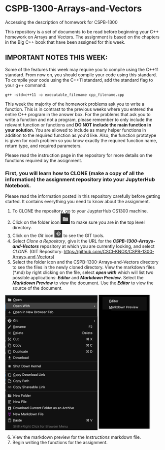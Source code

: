# CSPB-1300-Arrays-and-Vectors
Accessing the description of homework for CSPB-1300

This repository is a set of documents to be read before beginning your C++ homework on Arrays and Vectors. 
The assignment is based on the chapters in the Big C++ book that have been assigned for this week. 
 
## IMPORTANT NOTES THIS WEEK:
Some of the features this week may require you to compile using the C++11 standard. From now on, you should compile your code using this standard. To compile your code using the C++11 standard, add the standard flag to your g++ command:
    
    g++ -std=c++11 -o executable_filename cpp_filename.cpp
    
This week the majority of the homework problems ask you to write a function. 
This is in contrast to the previous weeks where you entered the entire C++ program in the answer box. 
For the problems that ask you to write a function and not a program, please remember to only include the relevant function or functions and **DO NOT include the main function in your solution**. 
You are allowed to include as many helper functions in addition to the required function as you'd like. 
Also, the function prototype is given for each problem so you know exactly the required function name, return type, and required parameters. 

Please read the instruction page in the repository for more details on the functions required by the assignment.


### First, you will learn how to CLONE (make a copy of all the information) the assignment repository into your JupyterHub Notebook. 

Please read the information posted in this repository carefully before getting started. It contains everything you need to know about the assignment. 

1. To CLONE the repository, go to your JuypterHub CS1300 machine.  
1. Click on the folder icon <img src="doc_images/folder_icon.png" alt="folder_icon" width="30"/> 
to make sure you are in the top level directory.
1. Click on the _Git_ icon  <img src="doc_images/Git_icon.png" alt="GIT_icon" width="25"/>
to see the GIT tools.
1. Select *Clone a Repository*, give it the URL for the ***CSPB-1300-Arrays-and-Vectors*** repository at which you are currently looking, and select *CLONE*. 
(GIT Repository: https://github.com/CSCI-KNOX/CSPB-1300-Arrays-and-Vectors)
1. Select the folder icon and the CSPB-1300-Arrays-and-Vectors directory to see the files in the newly cloned directory.
View the markdown files (\*.md) by right clicking on the file, select **_open with_** which will list two possible applications: ***Editor*** and ***Markdown Preview***.  Select the ***Markdown Preview*** to view the document.  Use the ***Editor*** to view the source of the document.

<img src="doc_images/right_click_on_markdown.png" alt="right_click_on_markdown" width="300" style="vertical-align: top;"/>  <img src="doc_images/markdown_open_with.png" alt="markdown_open_with" width="165"  style="vertical-align: top;"/>  

6. View the markdown preview for the *Instructions* markdown file.
1. Begin writing the functions for the assignment.
